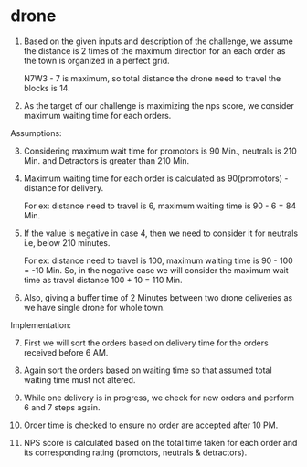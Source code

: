 # drone

1) Based on the given inputs and description of the challenge, we assume the distance is 2 times of the maximum direction for an each order as the town is organized in a perfect grid.

	N7W3 - 7 is maximum, so total distance the drone need to travel the blocks is 14.
	
2) As the target of our challenge is maximizing the nps score, we consider maximum waiting time for each orders. 

Assumptions:

3) Considering maximum wait time for promotors is 90 Min., neutrals is 210 Min. and Detractors is greater than 210 Min.

4) Maximum waiting time for each order is calculated as 90(promotors) - distance for delivery.

	For ex: distance need to travel is 6, maximum waiting time is 90 - 6 = 84 Min.

5) If the value is negative in case 4, then we need to consider it for neutrals i.e, below 210 minutes.

	For ex: distance need to travel is 100, maximum waiting time is 90 - 100 = -10 Min.
	So, in the negative case we will consider the maximum wait time as travel distance 100 + 10 = 110 Min.

6) Also, giving a buffer time of 2 Minutes between two drone deliveries as we have single drone for whole town.

	
Implementation:
	
7) First we will sort the orders based on delivery time for the orders received before 6 AM.

8) Again sort the orders based on waiting time so that assumed total waiting time must not altered.

9) While one delivery is in progress, we check for new orders and perform 6 and 7 steps again.

10) Order time is checked to ensure no order are accepted after 10 PM.

11) NPS score is calculated based on the total time taken for each order and its corresponding rating (promotors, neutrals & detractors). 
